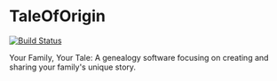 # TaleOfOrigin

<a href="https://travis-ci.org/Worthwelle/TaleOfOrigin"><img src="https://travis-ci.org/Worthwelle/TaleOfOrigin.svg" alt="Build Status"></a>

Your Family, Your Tale: A genealogy software focusing on creating and sharing your family's unique story.
